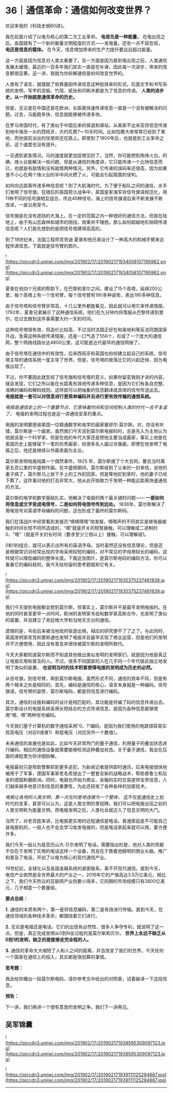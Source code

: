 # 36｜通信革命：通信如何改变世界？

欢迎来我的《科技史纲60讲》。

我在前面介绍了以电为核心的第二次工业革命。 **电首先是一种能量，** 在电出现之后，各国就有了一个新的衡量文明程度的方式——发电量。还有一点不容忽视， **电还是信息的载体。** 在今天，信息增加带来的生产力提升要远远超过能量。

这一方面是因为信息对人类太重要了，另一方面是因为直到电出现之前，人类通信发展太缓慢，最近的一百多年我们其实一直是在补课，因此每一次进步，带来的改变都很显著。这一讲，我就为你拆解通信是如何改变世界的。

人类有了语言，就摆脱了依靠基因传递信息这种低效率的形式。后面文字和书写系统的发明，写字的泥板、竹简、纸张和印刷术都是为了信息的传递。 **人类的进步史，从一开始就是通信革命的历史。**

但是，无论是在中国还是在欧洲，长距离快速传递信息一直是一个没有被解决的问题。过去，马能跑多快，信息就能够被传递多快。

在罗马帝国时代，有了类似于中国后来的驿道和驿站，从美索不达米亚将信息传递到地中海另一头的西班牙，大约花费7～10天时间。比如恺撒大帝常常已经到了某地，而他提前派出的信使却还在路上。即使到了1800年后，也就是到工业革命之前，这个速度也没有提升。

一旦遇到紧急情况，马的速度就更加捉襟见肘了。当然，你可能想到用烽火台。的确，烽火台能解决一些问题，但是从通信的角度讲，它只能传递一个比特信息而已，也就是有敌情和没有敌情两种情况。另外，它传递的误码率还很高，因为如果谁不小心在两个烽火台的半中间点燃了火，可能会引起周围的误判。

如何向远距离传递多种信息呢？到了大航海时代，为了便于船队之间的通信，水手们发明了信号旗。在随后的英国荷兰战争中，英国皇家海军将信号旗语规范化，用11种不同的信号旗相互组合，传达45种信号。海上的信号旗语后来不断发展不断改进，一直沿用至今。

信号旗是在没有遮挡的大海上，在一定的范围之内一种很好的通信方法，但是在陆地上，由于有山峦森林和城市的阻挡，效果并不理想。那么如何超越地形阻碍传递信息呢？人们首先想到的是把信号塔建得高高的。

到了18世纪末，法国工程师克劳迪∙夏普和他兄弟设计了一种高大的机械手臂来远程传递信息。下面就是信号臂的图片。

![https://piccdn3.umiwi.com/img/201902/17/201902171934058107195962.png](https://piccdn3.umiwi.com/img/201902/17/201902171934058107195962.png)

夏普在他四个兄弟的帮助下，在巴黎和里尔之间，建设了15个高塔，延绵200公里，每个高塔上有一个信号臂，每个信号臂有190多种姿势，表达190多种信息。

由于信号塔和信号臂非常高，十几公里外都能看见，因此就可以用它来传递情报。1792年，夏普兄弟展示了这种通信系统，他们在九分钟内将情报从巴黎传递到里尔，在过去做到这件事需要大约一天的时间。

这种信号塔很有效，但造价比较高，不过当时法国正好在和奥地利等反法同盟国家开战，急需这种系统传递情报，还是一口气造了556个，形成了一个庞大的通信网，整个网络线路长达4800公里，这可能是近代最早的通信网络了。

由于信号塔在通信中的有效性，后来西班牙和英国也纷纷建立起自己的系统，信号塔主导的通信系统一度主导了世界。但是，信号塔的衰落比它的兴起还快，因为电报出现了。

不过，你不要因此就忽视了信号旗和信号塔的意义，如果你留意我刚才讲的内容，就会发现，它们之所以能在长距离有效地传递多种信息，是因为它们有各自完整、准确的编码和解码规则。这样就可以把抽象的信息翻译成具体的信号传送出去。 **电报就是一套可以对信息进行更简单编码并且进行更有效传输的通信系统。**

 *电报是通信史上的一个重要节点，它意味着时间和空间控制人类的时代一去不复返了。* 电报的发明过程也是这一讲通信变革的重点。

电报的发明要感谢美国一位精通数学和电学的画家塞缪尔·莫尔斯。对，你没有听错，莫尔斯是一个画家。虽然我们今天说到莫尔斯电报码时，总是先入为主地认为他就该是一个科学家，但是在他的年代大家还是把他主要当成画家，事实上他是在美国历史上能够留下一笔的优秀画家，给很多名人画过肖像画，即使在他发明了电报之后，他还是继续以作画卖画为主业。

莫尔斯发明电报纯属一个偶然事件。1825 年，莫尔斯接了个大合同，要去当时离家五百公里的华盛顿作画。在华盛顿期间，莫尔斯收到了父亲的一封来信，说他的妻子病了，莫尔斯马上放下手上的工作赶回家。但是等他赶到家时，他的妻子已经下葬了。这件事对他的打击非常大，他从此开始致力于发明一种能远距离快速通信的方法。

莫尔斯的电学和数学基础扎实，他解决了电报的两个最关键的问题—— **一是如何将信息或文字变成电信号，二是如何将电信号传到远处。** 1836年，莫尔斯解决了用电信号对英语字母编码的问题，这也形成了最终的莫尔斯码。

我们在谍战片中经常看到发报员“嘀嘀嗒嗒”地发报，嘀嗒声的不同其实是继电器接触的时间长短不同所造成的，“嘀”就是开关的短暂接触，可以理解成二进制的0，“嗒”（就是开关的长时间（要求至少三倍以上）接触，可以理解成1。

0和1的组合，就可以表示出所有的英语字母。当时虽然还没有信息理论，但是还是根据常识对经常出现的字母采用较短的编码，对不常见的字母用较长的编码，这样就可以降低编码的整体长度。下面这张图片，是莫尔斯电码的编码方法，你可以看看它的编码规则，我今天给你留的思考题就和它有关。

![https://piccdn3.umiwi.com/img/201902/17/201902171935375237481839.jpg](https://piccdn3.umiwi.com/img/201902/17/201902171935375237481839.jpg)

我们今天提到电报都会想到莫尔斯，但事实上，莫尔斯并不是最早发明电报的。在他的同时甚至更早一点时间，欧洲的发明家韦伯和数学家高斯合作，也发明了类似的装置，并且建立了哥廷根大学和当地天文台的通信。

遗憾的是，韦伯后来被当地政府驱逐出境，相应的研究便不了了之了。与此同时，英国发明家库克和惠斯通也发明了电报并且最早实现了商业运营，但是他们的发明并不方便使用，因此没有普及并很快被莫尔斯的发明所取代。

今天大家都知道莫尔斯而不知道其他做出类似发明的发明家们，就是因为他是真正让电报实用和普及的人。不过，很多不同国家的人在几乎同一个年代彼此独立地发明了类似的装置， **也说明当时的技术积累使得电报的发明成为历史的必然。**

从信号旗，到信号臂，再到莫尔斯电报，虽然形式不同，通信的效率不同，但是有两个根本之处是相同的。首先，编码是通信的核心，语言本身就是一种编码。信号旗语，信号臂的姿势，莫尔斯电码，都是将信息进行编码。

其次，通信的设施和编码的设计是相匹配的，其功能是将编了码的信息传递出去。莫尔斯设计的电报系统采用长短结合的方式传递信息，是因为各种信息能够使用“嘀、嗒”两种信号编码。

今天我们基于计算机的数字通信采用“0、1”编码，是因为我们使用的电路很容易实现高电压（对应0或者1）和低电压（对应另外一个数值）。

未来通信的发展也是如此，比如今天非常热门的量子通信，利用量子的叠加状态进行编码，相应的通信设备就需要能够检测这种叠加状态。关于量子通信，我会在后面的课程里为你详细拆解。

电报最初只是帮助警察抓到更多逃犯，为新闻记者提供即时通讯，后来电报很快地被用于了军事，德国军事家老毛奇提出了一整套全新的战略战术，帮助普鲁士和后来的德国称霸欧洲。同时，电报也开始为商业、金融的实时交易提供宝贵信息，人们越来越多地意识到信息的重要性，为此还研发了各种各样的加密技术。

 *电报让各地的人类文明，第一次无时差地连接为一个整体，* 这不仅是通信史上划时代的变革，甚至可以认为，这是人类文明的里程碑。我们可以把电报出现之前的人类文明称为能量文明，而电报发明之后，人类社会就迈入了信息文明的大门。

当然了，对老百姓来讲，比电报更实用的远程通信是电话。普通家庭是不可能自己装电报机的，一般人也不会去学习收发电报的，但是电话拿起来就可以用，要方便许多。

我们今天一般认为是亚历山大·贝尔发明了电话。需要指出的是，他对人类的贡献不仅在于发明了实用的电话这样一个设备，而且在于靠着他精明的商业头脑，推广和普及了电话，开创了以电为核心的现代通信产业。

19世纪后，全球化以及各国金融系统的紧密联系，离不开现代通信。直到今天，电信产业依然是全世界最大的产业之一，2016年它的产值高达3.5万亿美元，相比之下，我们今天热议的互联网产业则要小得多，它同期的市场规模只有3800亿美元，几乎相差一个数量级。

 **要点总结：**

 **1.** 通信的本质有两个，第一是将信息编码，第二是有效进行传输。直到今天，在通信领域的各种技术革命，都围绕着它们进行。

 **2.** 无论是电报还是电话，它们的出现有必然性，很多人争夺专利，就说明了这一点。但是，真正完成发明从0到N全过程的是莫尔斯和贝尔。 **世界上永远不缺乏从0到1的发明，缺乏的是能够走完全程的人。**

 **3.** 通信的革命大大缩短了人和人之间的距离，并且改变了我们的世界。今天任何一个国家在通信上的投入，其实都是很划算的事情。

 **思考题：**

我会给你播出一段莫尔斯电码，请你参考文中给出的对照表，试着破译一下这段信息。

 **预告：**

下一讲，我们再讲一个很有意思的发明之争。我们下一讲再见。

## 吴军锦囊

![https://piccdn3.umiwi.com/img/201902/17/201902171938595309097123.jpg](https://piccdn3.umiwi.com/img/201902/17/201902171938595309097123.jpg)

![https://piccdn3.umiwi.com/img/201902/17/201902171939111125294887.jpg](https://piccdn3.umiwi.com/img/201902/17/201902171939111125294887.jpg)

---
